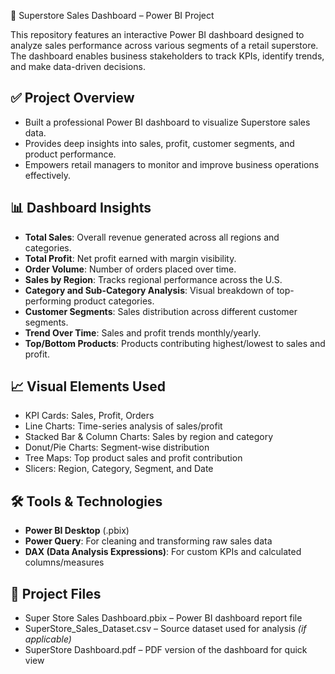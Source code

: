 🏬 Superstore Sales Dashboard – Power BI Project

This repository features an interactive Power BI dashboard designed to analyze sales performance across various segments of a retail superstore. The dashboard enables business stakeholders to track KPIs, identify trends, and make data-driven decisions.


## ✅ Project Overview

- Built a professional Power BI dashboard to visualize Superstore sales data.
- Provides deep insights into sales, profit, customer segments, and product performance.
- Empowers retail managers to monitor and improve business operations effectively.


## 📊 Dashboard Insights

- **Total Sales**: Overall revenue generated across all regions and categories.
- **Total Profit**: Net profit earned with margin visibility.
- **Order Volume**: Number of orders placed over time.
- **Sales by Region**: Tracks regional performance across the U.S.
- **Category and Sub-Category Analysis**: Visual breakdown of top-performing product categories.
- **Customer Segments**: Sales distribution across different customer segments.
- **Trend Over Time**: Sales and profit trends monthly/yearly.
- **Top/Bottom Products**: Products contributing highest/lowest to sales and profit.


## 📈 Visual Elements Used

- KPI Cards: Sales, Profit, Orders
- Line Charts: Time-series analysis of sales/profit
- Stacked Bar & Column Charts: Sales by region and category
- Donut/Pie Charts: Segment-wise distribution
- Tree Maps: Top product sales and profit contribution
- Slicers: Region, Category, Segment, and Date


## 🛠️ Tools & Technologies

- **Power BI Desktop** (.pbix)
- **Power Query**: For cleaning and transforming raw sales data
- **DAX (Data Analysis Expressions)**: For custom KPIs and calculated columns/measures


## 📂 Project Files

- Super Store Sales Dashboard.pbix – Power BI dashboard report file  
- SuperStore_Sales_Dataset.csv – Source dataset used for analysis *(if applicable)*  
- SuperStore Dashboard.pdf – PDF version of the dashboard for quick view
